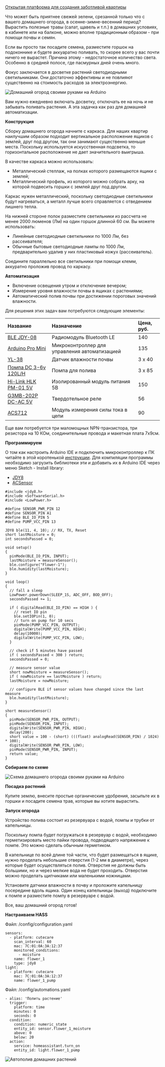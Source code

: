 [Открытая платформа для создания заботливой квартиры](http://cutecare.ru)

Что может быть приятнее свежей зелени, срезанной только что с вашего домашнего огорода, в осенне-зимне-весенний период?
Вырастить полезные травы (салат, щавель и т.п.) в домашних условиях, в кабинете или на балконе, можно вполне традиционным образом - при помощи почвы и семян.

Если вы просто так посадите семена, разместите горшок на подоконнике и будете аккуаратно поливать, то скорее всего у вас почти ничего не вырастет. Причина этому - недостаточное количество света. Особенно в средней полосе, где пасмурных дней очень много.

Фокус заключается в досветке растений светодиодными светильниками. Они достаточно эффективны и не повлияют существенно на стоимость расходов за электроэнергию. 

![Домашний огород своими руками на Arduino](https://github.com/cutecare/cutecare-docs/blob/master/images/HomeGarden.jpg?raw=true)


Вам нужно ежедневно включать досветку, отключать ее на ночь и не забывать поливать растения. А эта задачка как раз для домашней автоматизации.

**Конструкция**

Сборку домашнего огорода начните с каркаса. Для наших квартир наилучшим образом подходит вертикальное расположение ящиков с землей, друг под другом, так они занимают существенно меньше места. Поскольку используется искусственная подсветка, то горизонтальное расположение не дает значительного выигрыша.

В качестве каркаса можно использовать:

* Металлический стеллаж, на полках которого размещаются ящики с землей;
* Металлический профиль, из которого можно собрать арку, на которой подвесить горшки с землей друг под другом.

Каркас нужен металлический, поскольку светодиодные светильники будут нагреваться, а металл лучше всего справляется с отведением лишнего тепла.

На нижней стороне полок разместите светильники из рассчета не менее 2000 люменов (Лм) на один горшок длинной 60 см. Вы можете использовать:

* Линейные светодиодные светильники по 1000 Лм, без рассеивателя;
* Обычные бытовые светодиодные лампы по 1000 Лм, предварительно удалив у них пластиковый кожух (рассеиватель).

Соедините параллельно все светильники при помощи клемм, аккуратно проложив провод по каркасу.

**Автоматизация**

* Включение освещения утром и отключение вечером;
* Измерение уровня влажности почвы в ящиках с растениями;
* Автоматический полив почвы при достижении пороговых значений влажности.

Для решения этих задач вам потребуются следующие элементы:

|Название|Назначение|Цена, руб.|
| :----------- |:----------- |:----------- |
|[BLE JDY-08](https://rover.ebay.com/rover/1/711-53200-19255-0/1?icep_id=114&ipn=icep&toolid=20004&campid=5338218090&mpre=https%3A%2F%2Fwww.ebay.com%2Fitm%2FBluetooth-4-0-BLE-Low-Power-CC2541-JDY-08-Support-Airsync-iBeacon-Module%2F322511962233%3FssPageName%3DSTRK%253AMEBIDX%253AIT%26_trksid%3Dp2057872.m2749.l2649)|Радиомодуль Bluetooth LE|140|
|[Arduino Pro Mini](https://rover.ebay.com/rover/1/711-53200-19255-0/1?icep_id=114&ipn=icep&toolid=20004&campid=5338218090&mpre=https%3A%2F%2Fwww.ebay.com%2Fitm%2F2PCS-New-Pro-Mini-atmega328-Board-5V-16M-Arduino-Compatible-Nano%2F191674251828%3FssPageName%3DSTRK%253AMEBIDX%253AIT%26_trksid%3Dp2057872.m2749.l2649)|Микроконтроллер для  управления автоматизацией|135|
|[YL-38](https://rover.ebay.com/rover/1/711-53200-19255-0/1?icep_id=114&ipn=icep&toolid=20004&campid=5338218090&mpre=https%3A%2F%2Fwww.ebay.com%2Fitm%2F5PCS-Soil-Hygrometer-Detection-Module-Soil-Moisture-Sensor-For-arduino-Smart-car%2F400385860375%3FssPageName%3DSTRK%253AMEBIDX%253AIT%26_trksid%3Dp2057872.m2749.l2649)|Датчик влажности почвы|3 x 40|
|[Помпа DC 3-6v 120L/H](https://rover.ebay.com/rover/1/711-53200-19255-0/1?icep_id=114&ipn=icep&toolid=20004&campid=5338218090&mpre=https%3A%2F%2Fwww.ebay.com%2Fitm%2FUltra-quiet-Mini-DC-3-6V-120L-H-Brushless-Motor-Submersible-Water-Pump-New%2F201559004919%3F_trkparms%3Daid%253D222007%2526algo%253DSIM.MBE%2526ao%253D2%2526asc%253D20131003132420%2526meid%253Dfd6ec8f766314da0a7ba4fc97ffa719b%2526pid%253D100005%2526rk%253D6%2526rkt%253D6%2526mehot%253Dpp%2526sd%253D311588371634%2526itm%253D201559004919%26_trksid%3Dp2047675.c100005.m1851)|Помпа для полива|3 x 85|
|[Hi-Link HLK PM-01 5V](https://rover.ebay.com/rover/1/711-53200-19255-0/1?icep_id=114&ipn=icep&toolid=20004&campid=5338218090&mpre=https%3A%2F%2Fwww.ebay.com%2Fitm%2FHLK-PM03-AC-DC-220V-to-3-3V-Step-Down-Buck-Isolated-Power-Supply-Module%2F311759562967%3FssPageName%3DSTRK%253AMEBIDX%253AIT%26_trksid%3Dp2057872.m2749.l2649)|Изолированный модуль питания 5В|150|
|[G3MB-202P DC-AC 5V](https://rover.ebay.com/rover/1/711-53200-19255-0/1?icep_id=114&ipn=icep&toolid=20004&campid=5338218090&mpre=https%3A%2F%2Fwww.ebay.com%2Fitm%2F1-2-5-10PCS-5V-12V-24V-G3MB-202P-DC-AC-PCB-SSR-Solid-State-Relay-Module%2F202056147875%3FssPageName%3DSTRK%253AMEBIDX%253AIT%26var%3D502051903070%26_trksid%3Dp2057872.m2749.l2649)|Твердотельное реле|56|
|[ACS712](https://rover.ebay.com/rover/1/711-53200-19255-0/1?icep_id=114&ipn=icep&toolid=20004&campid=5338218090&mpre=https%3A%2F%2Fwww.ebay.com%2Fitm%2F5A-range-Current-Sensor-Module-ACS712-Module-M61-Top%2F222086976642%3FssPageName%3DSTRK%253AMEBIDX%253AIT%26_trksid%3Dp2057872.m2749.l2649)|Модуль измерения силы тока в цепи|90|

Еще вам потребуется три маломощных NPN-транзистора, три резистора на 10 КОм, соединительные провода и макетная плата 7x9см.

**Программируем**

О том как настроить Arduino IDE и подключить микроконтроллер к ПК читайте в этой коротенькой [инструкции](http://cutecare.readthedocs.io/ru/master/%D0%9C%D0%B8%D0%BA%D1%80%D0%BE%D0%BA%D0%BE%D0%BD%D1%82%D1%80%D0%BE%D0%BB%D0%BB%D0%B5%D1%80%D1%8B/#arduino-pro-mini). Для компиляции программы необходимо загрузить библиотеки эти и добавить их в Arduino IDE через меню Sketch - Install library:

* [JDY8](https://github.com/cutecare/jdy8/archive/master.zip)
* [ACSensor](https://github.com/cutecare/ACS/archive/master.zip)

```
#include <jdy8.h>
#include <SoftwareSerial.h>
#include <LowPower.h>

#define SENSOR_PWR_PIN 12
#define SENSOR_PIN A1
#define BLE_IO_PIN 5
#define PUMP_VCC_PIN 13

JDY8 ble(11, 4, 10); // RX, TX, Reset
short lastMoisture = 0;
int secondsPassed = 0;

void setup() 
{
  pinMode(BLE_IO_PIN, INPUT);
  lastMoisture = measureSensor();
  ble.configure("Flower-1");
  ble.humidity(lastMoisture);
}

void loop() 
{
  // fall a sleep
  LowPower.powerDown(SLEEP_1S, ADC_OFF, BOD_OFF);
  secondsPassed += 1;

  if ( digitalRead(BLE_IO_PIN) == HIGH ) {
    // reset IO pin
    ble.setIOPin(1, 0);
    // turn on pump for 10 secs
    pinMode(PUMP_VCC_PIN, OUTPUT);
    digitalWrite(PUMP_VCC_PIN, HIGH);
    delay(10000);
    digitalWrite(PUMP_VCC_PIN, LOW);
  }
  
  // check if 5 minutes have passed
  if ( secondsPassed < 300 ) return;
  secondsPassed = 0;

  // measure sensor value
  short nowMoisture = measureSensor();
  if ( nowMoisture == lastMoisture ) return;
  lastMoisture = nowMoisture;

  // configure BLE if sensor values have changed since the last measure
  ble.humidity(lastMoisture);
}

short measureSensor() 
{
  pinMode(SENSOR_PWR_PIN, OUTPUT);
  pinMode(SENSOR_PIN, INPUT);
  digitalWrite(SENSOR_PWR_PIN, HIGH);
  delay(200);
  short value = 100 - (short) (((float) analogRead(SENSOR_PIN) / 1024) * 100);
  digitalWrite(SENSOR_PWR_PIN, LOW);
  pinMode(SENSOR_PWR_PIN, INPUT);
  return value;
}
```

**Собираем по схеме**

![Схема домашнего огорода своими руками на Arduino](https://github.com/cutecare/cutecare-docs/blob/master/images/FlowerWatering_bb.png?raw=true)

**Посадка растений**

Купите землю, внесите простые органические удобрения, засыпьте их в горшки и посадите семена трав, которые вы хотите вырастить.

**Запуск огорода**

Устройство полива состоит из резервуара с водой, помпы и трубки от капельницы.

Поскольку помпа будет погружаться в резервуар с водой, необходимо герметизировать место пайки провода, подводящего напряжение к помпе. Это можно сделать обычным герметиком.

В капельнице по всей длине той части, что будет размещаться в ящике, нужно проделать небольшие отверстия (1-2 мм в диаметре), через которые будет осуществляться полив. Отверстия не должны быть большими, но и через мелкие вода не будет проходить. Отверстия можно проделать щипчиками или маленькими ножницами.

Установите датчики влажности в почву и проложите капельницу посередине вдоль ящика. Один конец капельницы (выход) подключите к помпе и разместите помпу в резервуаре с водой.

Все, ваш домашний огород готов!

**Настраиваем HASS**

Файл: /config/configuration.yaml

```
sensors:
  - platform: cutecare
    scan_interval: 60
    mac: 7C:01:0A:3A:12:37
    monitored_conditions:
      - moisture
    name: flower_1
    type: jdy8
light:
  - platform: cutecare
    mac: 7C:01:0A:3A:12:37
    name: flower_1_pump
```

Файл: /config/automations.yaml

```
- alias: 'Полить растение'
  trigger:
    platform: time
    minutes: 0
    seconds: 0
  condition:
    condition: numeric_state
    entity_id: sensor.flower_1_moisture
    above: 0
    below: 20
  action:
    service: homeassistant.turn_on
    entity_id: light.flower_1_pump
```

![Автополив домашних растений](https://github.com/cutecare/cutecare-docs/blob/master/images/auto-watering-hass.png?raw=true)
